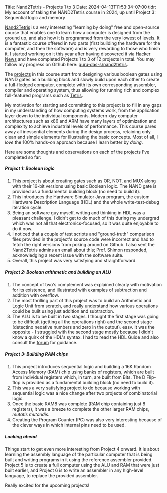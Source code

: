 Title: Nand2Tetris - Projects 1 to 3
Date: 2024-04-13T11:53:34-07:00
tldr: My account of taking the NAND2Tetris course in 2024, up until Project 3: Sequential logic and memory

[Nand2Tetris](https://www.nand2tetris.org/) is a very interesting "learning by doing"
free and open-source course that enables one to learn how a computer is designed from the
ground up, and also how it is programmed from the very lowest of levels. It is a
fantastic course offered in two parts (first building the hardware for the computer,
and then the software) and is very rewarding to those who finish it. I started
working on it this year after having discovered it via [Hacker
News](https://news.ycombinator.com/item?id=38735066) and have completed Projects 1 to
3 of 12 projects in total. You may follow my progress on Github here:
[guru-das-s/nand2tetris](https://github.com/guru-das-s/nand2tetris/commits/master/).

The [projects](https://www.nand2tetris.org/course) in this course start from
designing various boolean gates using NAND gates as a building block and slowly build
upon each other to create a full-fledged computer, complete with its own corresponding
assembler, compiler and operating system, thus allowing for running rich and
complex full-featured programs such as
[Tetris](https://en.wikipedia.org/wiki/Tetris).

My motivation for starting and committing to this project is to fill in any gaps in
my understanding of how computing systems work, from the application layer down to
the individual components. Modern-day computer architectures such as x86 and ARM have
many layers of optimization and complexity to achieve industrial levels of
performance. This course pares away all inessential elements during the design
process, retaining only clean and simple elements for illustrating the basic
concepts. Most of all, I *love* the 100% hands-on approach because I learn better by
*doing*.

Here are some thoughts and observations on each of the projects I've completed so
far:

##### Project 1: Boolean logic

1. This project is about creating gates such as OR, NOT, and MUX along with their
   16-bit versions using basic Boolean logic. The NAND gate is provided as a
   fundamental building block (no need to build it).
2. This introduces the Hardware Simulator Java program, the custom Hardware
   Description Language (HDL) and the whole write-test-debug iteration cycle.
3. Being an software guy myself, writing and thinking in HDL was a pleasant
   challenge. I didn't get to do much of this during my undergrad which was not all
   that electronics-focused, so it was quite enjoyable to do it now.
4. I noticed that a couple of test scripts and "ground-truth" comparison files
   provided in the project's source code were incorrect and had to fetch the right
   versions from poking around on Github. I also sent the Nand2Tetris admins an email
   about this; Prof. Shimon responded, acknowledging a recent issue with the software
   suite.
5. Overall, this project was very satisfying and straightforward.

##### Project 2: Boolean arithmetic and building an ALU

1. The concept of two's complement was explained clearly with motivation for its
   existence, and illustrated with examples of subtraction and addition with
   overflow.
2. The most thrilling part of this project was to build an Arithmetic and Logic Unit
   from scratch, and really understand how various operations could be built using
   just addition and subtraction.
3. The ALU is to be built in two stages. I thought the first stage was going to be
   difficult (getting all the operations right) and the second stage (detecting
   negative numbers and zero in the output), easy. It was the opposite - I struggled
   with the second stage mostly because I didn't know a quirk of the HDL's syntax. I
   had to read the HDL Guide and also consult the
   [forum](http://nand2tetris-questions-and-answers-forum.52.s1.nabble.com/) for
   guidance.

##### Project 3: Building RAM chips

1. This project introduces sequential logic and building a 16K Random Access Memory
   (RAM) chip using banks of registers, which are built from individual registers
   which, in turn, are built from Bits. The D Flip-flop is provided as a fundamental
   building block (no need to build it).
2. This was a very satisfying project to do because working with sequential logic was
   a nice change after two projects of combinatorial logic.
3. Once the basic RAM8 was complete (RAM chip containing just 8 registers), it was a
   breeze to complete the other larger RAM chips, *mutatis mutandis*.
4. Creating the Program Counter (PC) was also very interesting because of the clever
   ways in which internal pins need to be used.

##### Looking ahead

Things start to get even more interesting from Project 4 onward. It is about learning
the assembly language of the particular computer that is being built and writing
programs in it using the reference assembler provided. Project 5 is to create a full
computer using the ALU and RAM that were just built earlier, and Project 6 is to
write an assembler in any high-level language, to replace the provided assembler.

Really excited for the upcoming projects!
